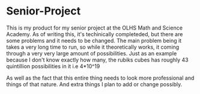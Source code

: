 # Senior-Project
This is my product for my senior project at the OLHS Math and Science Academy. 
As of writing this, it's techinically completeded, but there are some problems and it needs to be changed. 
The main problem being it takes a very long time to run, so while it theoretically works, it coming through a very very large amount of possibilities. 
Just as an example because I don't know exactly how many, the rubiks cubes has roughly 43 quintillion possibilities in it
i.e 4*10^19

As well as the fact that this entire thing needs to look more professional and things of that nature. And extra things I plan to add or change possibly. 